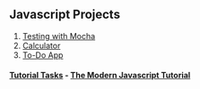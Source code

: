 ## Javascript Projects

1. [Testing with Mocha](01-mocha-demo)
2. [Calculator](02-calculator)
3. [To-Do App](03-to-do-app)

#### [Tutorial Tasks](./javascript.info) - [The Modern Javascript Tutorial](https://javascript.info)
